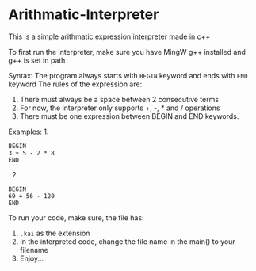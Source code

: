 # Arithmatic-Interpreter
This is a simple arithmatic expression interpreter made in c++

To first run the interpreter, make sure you have MingW g++ installed and g++ is set in path

Syntax:
The program always starts with ```BEGIN``` keyword and ends with ```END``` keyword
The rules of the expression are:
1. There must always be a space between 2 consecutive terms
2. For now, the interpreter only supports +, -, * and / operations
3. There must be one expression between BEGIN and END keywords.

Examples:
1.
```
BEGIN
3 + 5 - 2 * 8
END
```
2.
```
BEGIN
69 + 56 - 120
END
```

To run your code, make sure, the file has:
1. ```.kai``` as the extension
2. In the interpreted code, change the file name in the main() to your filename
3. Enjoy...
